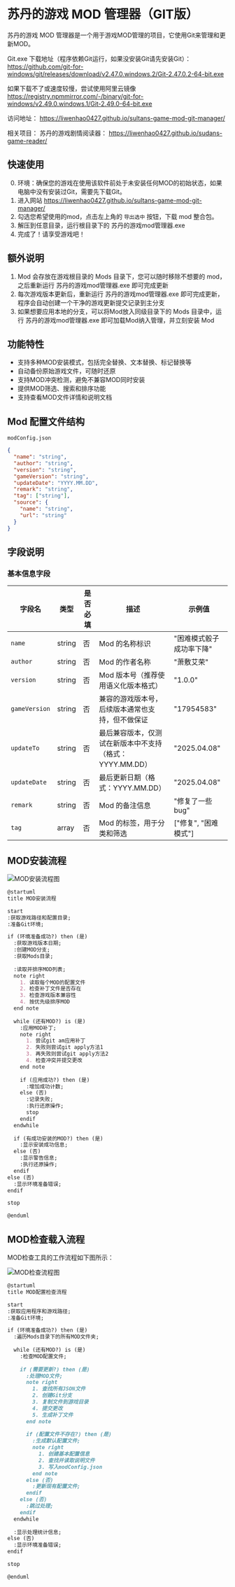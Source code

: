 # 苏丹的游戏 MOD 管理器（GIT版）

苏丹的游戏 MOD 管理器是一个用于游戏MOD管理的项目，它使用Git来管理和更新MOD。

Git.exe 下载地址（程序依赖Git运行，如果没安装Git请先安装Git）： https://github.com/git-for-windows/git/releases/download/v2.47.0.windows.2/Git-2.47.0.2-64-bit.exe

如果下载不了或速度较慢，尝试使用阿里云镜像 https://registry.npmmirror.com/-/binary/git-for-windows/v2.49.0.windows.1/Git-2.49.0-64-bit.exe

访问地址：  https://liwenhao0427.github.io/sultans-game-mod-git-manager/

相关项目： 苏丹的游戏剧情阅读器： https://liwenhao0427.github.io/sudans-game-reader/


## 快速使用
0. 环境：确保您的游戏在使用该软件前处于未安装任何MOD的初始状态，如果电脑中没有安装过Git，需要先下载Git。
1. 进入网站 https://liwenhao0427.github.io/sultans-game-mod-git-manager/
2. 勾选您希望使用的mod，点击左上角的 `导出选中` 按钮，下载 mod 整合包。
3. 解压到任意目录，运行根目录下的 苏丹的游戏mod管理器.exe 
4. 完成了！请享受游戏吧！


## 额外说明
1. Mod 会存放在游戏根目录的 Mods 目录下，您可以随时移除不想要的 mod，之后重新运行 苏丹的游戏mod管理器.exe 即可完成更新
2. 每次游戏版本更新后，重新运行 苏丹的游戏mod管理器.exe 即可完成更新，程序会自动创建一个干净的游戏更新提交记录到主分支
3. 如果想要应用本地的分支，可以将Mod放入同级目录下的 Mods 目录中，运行 苏丹的游戏mod管理器.exe 即可加载Mod纳入管理，并立刻安装 Mod

## 功能特性
- 支持多种MOD安装模式，包括完全替换、文本替换、标记替换等
- 自动备份原始游戏文件，可随时还原
- 支持MOD冲突检测，避免不兼容MOD同时安装
- 提供MOD筛选、搜索和排序功能
- 支持查看MOD文件详情和说明文档

## Mod 配置文件结构
`modConfig.json`
```json
{
  "name": "string",
  "author": "string",
  "version": "string",
  "gameVersion": "string",
  "updateDate": "YYYY.MM.DD",
  "remark": "string",
  "tag": ["string"],
  "source": {
    "name": "string",
    "url": "string"
  }
}
```

## 字段说明

### 基本信息字段

| 字段名        | 类型   | 是否必填 | 描述                       | 示例值              |
|---------------|--------|---------|--------------------------|---------------------|
| `name`        | string | 否       | Mod 的名称标识                | "困难模式骰子成功率下降" |
| `author`      | string | 否       | Mod 的作者名称                | "萧敷艾荣"          |
| `version`     | string | 否       | Mod 版本号（推荐使用语义化版本格式）     | "1.0.0"            |
| `gameVersion` | string | 否       | 兼容的游戏版本号，后续版本通常也支持，但不做保证 | "17954583"         |
| `updateTo`  | string | 否       | 最后兼容版本，仅测试在新版本中不支持（格式：YYYY.MM.DD）    | "2025.04.08"       |
| `updateDate`  | string | 否       | 最后更新日期（格式：YYYY.MM.DD）    | "2025.04.08"       |
| `remark`      | string | 否       | Mod 的备注信息                | "修复了一些bug"     |
| `tag`         | array  | 否       | Mod 的标签，用于分类和筛选        | ["修复", "困难模式"] |


## MOD安装流程
![MOD安装流程图](./src/assets/install.png)
``` markdown
@startuml
title MOD安装流程

start
:获取游戏路径和配置目录;
:准备Git环境;

if (环境准备成功?) then (是)
  :获取游戏版本日期;
  :创建MOD分支;
  :获取Mods目录;
  
  :读取并排序MOD列表;
  note right
    1. 读取每个MOD的配置文件
    2. 检查补丁文件是否存在
    3. 检查游戏版本兼容性
    4. 按优先级排序MOD
  end note
  
  while (还有MOD?) is (是)
    :应用MOD补丁;
    note right
      1. 尝试git am应用补丁
      2. 失败则尝试git apply方法1
      3. 再失败则尝试git apply方法2
      4. 检查冲突并提交更改
    end note
    
    if (应用成功?) then (是)
      :增加成功计数;
    else (否)
      :记录失败;
      :执行还原操作;
      stop
    endif
  endwhile
  
  if (有成功安装的MOD?) then (是)
    :显示安装成功信息;
  else (否)
    :显示警告信息;
    :执行还原操作;
  endif
else (否)
  :显示环境准备错误;
endif

stop

@enduml
```

## MOD检查载入流程
MOD检查工具的工作流程如下图所示：

![MOD检查流程图](./src/assets/check.png)

``` markdown
@startuml
title MOD配置检查流程

start
:获取应用程序和游戏路径;
:准备Git环境;

if (环境准备成功?) then (是)
  :遍历Mods目录下的所有MOD文件夹;
  
  while (还有MOD?) is (是)
    :检查MOD配置文件;
    
    if (需要更新?) then (是)
      :处理MOD文件;
      note right
        1. 查找所有JSON文件
        2. 创建Git分支
        3. 复制文件到游戏目录
        4. 提交更改
        5. 生成补丁文件
      end note
      
      if (配置文件不存在?) then (是)
        :生成默认配置文件;
        note right
          1. 创建基本配置信息
          2. 查找并读取说明文件
          3. 写入modConfig.json
        end note
      else (否)
        :更新现有配置文件;
      endif
    else (否)
      :跳过处理;
    endif
  endwhile
  
  :显示处理统计信息;
else (否)
  :显示环境准备错误;
endif

stop

@enduml
```
